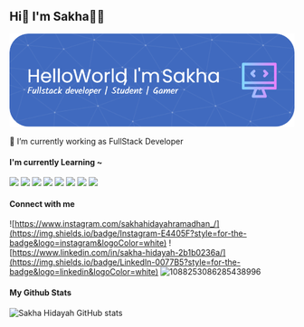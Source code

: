 ## Hi👋 I'm Sakha👨‍💻

![SakhaHidayah](<assets/github-header-image%20(1).png>)

<!--
**sakhahidayah/sakhahidayah** is a ✨ _special_ ✨ repository because its `README.md` (this file) appears on your GitHub profile.

Here are some ideas to get you started:

- 🔭 I’m currently working on ...
- 🌱 I’m currently learning ...
- 👯 I’m looking to collaborate on ...
- 🤔 I’m looking for help with ...
- 💬 Ask me about ...
- 📫 How to reach me: ...
- 😄 Pronouns: ...
- ⚡ Fun fact: ...
-->

🔭 I’m currently working as FullStack Developer

#### I'm currently Learning ~

<img src="https://img.shields.io/badge/JavaScript-323330?style=for-the-badge&logo=javascript&logoColor=F7DF1E}" /> <img src="https://img.shields.io/badge/PHP-777BB4?style=for-the-badge&logo=php&logoColor=white
" /> <img src="https://img.shields.io/badge/Vue%20js-35495E?style=for-the-badge&logo=vuedotjs&logoColor=4FC08D" /> <img src="https://img.shields.io/badge/React-20232A?style=for-the-badge&logo=react&logoColor=61DAFB" /> <img src="https://img.shields.io/badge/Laravel-FF2D20?style=for-the-badge&logo=laravel&logoColor=white" /> <img src="https://img.shields.io/badge/Codeigniter-EF4223?style=for-the-badge&logo=codeigniter&logoColor=white" /> <img src="https://img.shields.io/badge/Bootstrap-563D7C?style=for-the-badge&logo=bootstrap&logoColor=white" /> <img src="https://img.shields.io/badge/Tailwind_CSS-38B2AC?style=for-the-badge&logo=tailwind-css&logoColor=white" />

#### Connect with me

![https://www.instagram.com/sakhahidayahramadhan_/](https://img.shields.io/badge/Instagram-E4405F?style=for-the-badge&logo=instagram&logoColor=white) ![https://www.linkedin.com/in/sakha-hidayah-2b1b0236a/](https://img.shields.io/badge/LinkedIn-0077B5?style=for-the-badge&logo=linkedin&logoColor=white) ![1088253086285438996](https://img.shields.io/badge/Discord-5865F2?style=for-the-badge&logo=discord&logoColor=white)

#### My Github Stats

![Sakha Hidayah GitHub stats](https://github-readme-stats.vercel.app/api?username=sakhahidayah&show_icons=true&theme=tokyonight)
